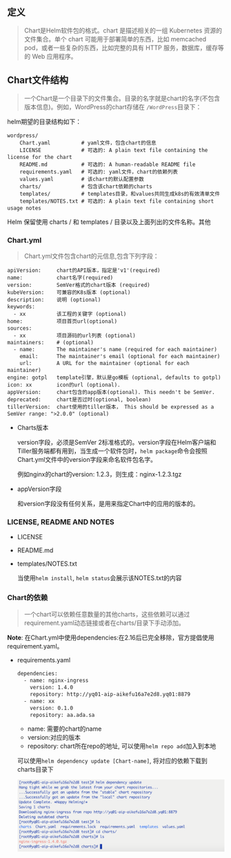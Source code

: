 ## 定义

> Chart是Helm软件包的格式。chart 是描述相关的一组 Kubernetes 资源的文件集合。单个 chart 可能用于部署简单的东西，比如 memcached pod，或者一些复杂的东西，比如完整的具有 HTTP 服务，数据库，缓存等的 Web 应用程序。

## Chart文件结构

> 一个Chart是一个目录下的文件集合。目录的名字就是chart的名字(不包含版本信息)。例如，WordPress的chart存储在 ```/WordPress```目录下：

helm期望的目录结构如下：
```
wordpress/
    Chart.yaml          # yaml文件，包含chart的信息
    LICENSE             # 可选的: A plain text file containing the license for the chart
    README.md           # 可选的: A human-readable README file
    requirements.yaml   # 可选的: yaml文件，chart的依赖列表
    values.yaml         # 该chart的默认配置参数
    charts/             # 包含该chart依赖的charts
    templates/          # templates目录，和values共同生成k8s的有效清单文件
    templates/NOTES.txt # 可选的: A plain text file containing short usage notes
```
Helm 保留使用 charts / 和 templates / 目录以及上面列出的文件名称。其他

### Chart.yml

> Chart.yml文件包含chart的元信息,包含下列字段：

```
apiVersion:     chart的API版本，指定是'v1'(required)          
name:           chart名字(required)
version:        SemVer格式的chart版本 (required)
kubeVersion:    可兼容的K8s版本 (optional)
description:    说明 (optional)
keywords:
  - xx          该工程的关键字 (optional)
home:           项目首页url(optional)
sources:
  - xx          项目源码的url列表 (optional)
maintainers:    # (optional)
  - name:       The maintainer's name (required for each maintainer)
    email:      The maintainer's email (optional for each maintainer)
    url:        A URL for the maintainer (optional for each maintainer)
engine: gotpl   template引擎，默认是go模板 (optional, defaults to gotpl)
icon: xx        icon的url (optional).
appVersion:     chart包含的app版本(optional). This needn't be SemVer.
deprecated:     chart是否过时(optional, boolean)
tillerVersion:  chart使用的tiller版本， This should be expressed as a SemVer range: ">2.0.0" (optional)
```
* Charts版本

    version字段，必须是SemVer 2标准格式的。version字段在Helm客户端和Tiller服务端都有用到，当生成一个软件包时，```helm package```命令会按照Chart.yml文件中的version字段来命名软件包名字。

    例如nginx的chart的version: 1.2.3，则生成：nginx-1.2.3.tgz

* appVersion字段

    和version字段没有任何关系，是用来指定Chart中的应用的版本的。

### LICENSE, README AND NOTES

* LICENSE
* README.md
* templates/NOTES.txt
  
    当使用```helm install```, ```helm status```会展示该NOTES.txt的内容

### Chart的依赖

> 一个chart可以依赖任意数量的其他charts，这些依赖可以通过requirement.yaml动态链接或者在charts/目录下手动添加。

**Note**: 在Chart.yml中使用dependencies:在2.16后已完全移除，官方提倡使用requirement.yaml。

* requirements.yaml

    ```
    dependencies:
      - name: nginx-ingress
        version: 1.4.0
        repository: http://yq01-aip-aikefu16a7e2d8.yq01:8879
      - name: xx
        version: 0.1.0
        repository: aa.ada.sa
    ```
    * name: 需要的chart的name
    * version:对应的版本
    * repository: chart所在repo的地址, 可以使用```helm repo add```加入到本地

    可以使用```helm dependency update [Chart-name]```, 将对应的依赖下载到charts目录下

    ![](./images/helmdepup.png)
